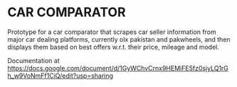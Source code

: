 # CAR COMPARATOR

Prototype for a car comparator that scrapes car seller information from major car dealing platforms, currently olx pakistan and pakwheels, and then displays them based on best offers w.r.t. their price, mileage and model.

Documentation at https://docs.google.com/document/d/1GyWChvCrnx9HEMiFE5fz0sjyLQ1rGh_w9VoNmFf1CiQ/edit?usp=sharing
